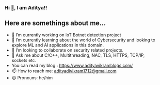 ### Hi 👋, I am Aditya!!


## Here are somethings about me...

- 🔭 I’m currently working on IoT Botnet detection project
- 🌱 I’m currently learning about the world of Cybersecurity and looking to explore ML and AI applications in this domain.
- 👯 I’m looking to collaborate on security related projects.
- 💬 Ask me about C/C++, Multithreading, NAC, TLS, HTTPS, TCP/IP, sockets etc.
-  You can read my blog : https://www.adityavikramblogs.com/
- 📫 How to reach me: adityadivikram1712@gmail.com
- 😄 Pronouns: he/him

